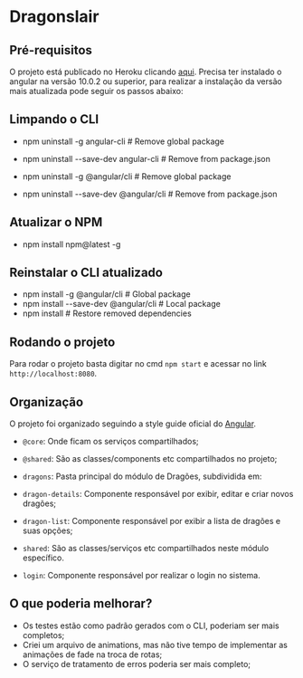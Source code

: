 # Dragonslair

## Pré-requisitos

O projeto está publicado no Heroku clicando [aqui](https://dragons-lair-app.herokuapp.com/).
Precisa ter instalado o angular na versão 10.0.2 ou superior, 
para realizar a instalação da versão mais atualizada pode seguir os passos abaixo:

## Limpando o CLI
- npm uninstall -g angular-cli          # Remove global package
- npm uninstall --save-dev angular-cli  # Remove from package.json

- npm uninstall -g @angular/cli         # Remove global package
- npm uninstall --save-dev @angular/cli # Remove from package.json

## Atualizar o NPM
- npm install npm@latest -g

## Reinstalar o CLI atualizado
- npm install -g @angular/cli                # Global package
- npm install --save-dev @angular/cli        # Local package
- npm install                                # Restore removed dependencies

## Rodando o projeto

Para rodar o projeto basta digitar no cmd `npm start` e acessar no link `http://localhost:8080`.

## Organização

O projeto foi organizado seguindo a style guide oficial do [Angular](https://angular.io/guide/styleguide#overall-structural-guidelines).

- `@core`: Onde ficam os serviços compartilhados;
- `@shared`: São as classes/components etc compartilhados no projeto;

- `dragons`: Pasta principal do módulo de Dragões, subdividida em:
- `dragon-details`: Componente responsável por exibir, editar e criar novos dragões;
- `dragon-list`: Componente responsável por exibir a lista de dragões e suas opções;
- `shared`: São as classes/serviços etc compartilhados neste módulo específico.

- `login`: Componente responsável por realizar o login no sistema.

## O que poderia melhorar?

- Os testes estão como padrão gerados com o CLI, poderiam ser mais completos;
- Criei um arquivo de animations, mas não tive tempo de implementar as animações de fade na troca de rotas;
- O serviço de tratamento de erros poderia ser mais completo;
